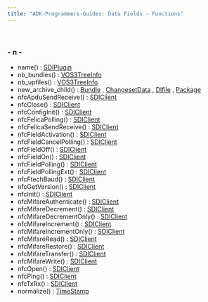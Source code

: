 ```yaml
---
title: "ADK-Programmers-Guides: Data Fields - Functions"
---
```


 

### - n -

- name() : <a href="class_s_d_i_plugin.md#a1a30ad8f276a2310571c36239554831a">SDIPlugin</a>
- nb_bundles() : <a href="classpackmanlib_1_1treeinfo_1_1_v_o_s3_tree_info.md#a8cd270b72f52a6a5498d5958a17ac552">VOS3TreeInfo</a>
- nb_upfiles() : <a href="classpackmanlib_1_1treeinfo_1_1_v_o_s3_tree_info.md#a53028e0c52935f55feda577d3589d672">VOS3TreeInfo</a>
- new_archive_child() : <a href="classpackmanlib_1_1node_1_1_bundle.md#adc6b14f4f21da03cfc6f3d04a95ea79d">Bundle</a> , <a href="classpackmanlib_1_1node_1_1_changeset_data.md#adc6b14f4f21da03cfc6f3d04a95ea79d">ChangesetData</a> , <a href="classpackmanlib_1_1node_1_1_dlfile.md#adc6b14f4f21da03cfc6f3d04a95ea79d">Dlfile</a> , <a href="classpackmanlib_1_1node_1_1_package.md#adc6b14f4f21da03cfc6f3d04a95ea79d">Package</a>
- nfcApduSendReceive() : <a href="group__sdinfc.md#gae418dc534ceeabbb6117dea269f6fc99">SDIClient</a>
- nfcClose() : <a href="group__sdinfc.md#gacc97d09c5adc4930391f51fd3d5e1958">SDIClient</a>
- nfcConfigInit() : <a href="group__sdinfc.md#gab52bb0d6ab152dbf267370bf2fe6bf84">SDIClient</a>
- nfcFelicaPolling() : <a href="group__sdinfc.md#gaaaff9ec57c95708d789871f7b5eb6690">SDIClient</a>
- nfcFelicaSendReceive() : <a href="group__sdinfc.md#gae6f8ba4e80589e748b7f4c5da1d2849b">SDIClient</a>
- nfcFieldActivation() : <a href="group__sdinfc.md#ga2c7c386897d84e93c119bec795c7c31b">SDIClient</a>
- nfcFieldCancelPolling() : <a href="group__sdinfc.md#ga6a60efabb56ef2499dc99c3543e5bf16">SDIClient</a>
- nfcFieldOff() : <a href="group__sdinfc.md#ga4e07c4d5452cffc8896ec366538a7113">SDIClient</a>
- nfcFieldOn() : <a href="group__sdinfc.md#ga6c023513763ed591ab3d0cd6891b54ae">SDIClient</a>
- nfcFieldPolling() : <a href="group__sdinfc.md#ga481592aaac8fdb0cf2cf7e92906eaee9">SDIClient</a>
- nfcFieldPollingExt() : <a href="group__sdinfc.md#ga0f773a1596af025b096deb3f5367303b">SDIClient</a>
- nfcFtechBaud() : <a href="group__sdinfc.md#ga6db25cbe2c6ab6c94b4d48b5993186a4">SDIClient</a>
- nfcGetVersion() : <a href="group__sdinfc.md#ga50992a2eed938a4b17e1643d115d2beb">SDIClient</a>
- nfcInit() : <a href="group__sdinfc.md#ga90c57226b537a74b5c9357df70bfc1a2">SDIClient</a>
- nfcMifareAuthenticate() : <a href="group__sdinfc.md#ga5f11c79e6891f87fe57a141a1f12dfff">SDIClient</a>
- nfcMifareDecrement() : <a href="group__sdinfc.md#ga808a470b1bdfd6ecba40a74ab01c3271">SDIClient</a>
- nfcMifareDecrementOnly() : <a href="group__sdinfc.md#gadf248f668829a0e45410d8da4df35a3a">SDIClient</a>
- nfcMifareIncrement() : <a href="group__sdinfc.md#gaa2dfd7a1663696da6e08d83e36720c4d">SDIClient</a>
- nfcMifareIncrementOnly() : <a href="group__sdinfc.md#ga5d1a0b3c3c8c1657a4010c90e792515d">SDIClient</a>
- nfcMifareRead() : <a href="group__sdinfc.md#gafbd29075a9072ebb220b906c651f0491">SDIClient</a>
- nfcMifareRestore() : <a href="group__sdinfc.md#ga79b9623744e2f7e68caf915ef64b881e">SDIClient</a>
- nfcMifareTransfer() : <a href="group__sdinfc.md#ga2a7c1fff0de7a01610c4ac3b27d58f13">SDIClient</a>
- nfcMifareWrite() : <a href="group__sdinfc.md#ga20d7cccce43865ff57d3bab82019c6cc">SDIClient</a>
- nfcOpen() : <a href="group__sdinfc.md#gae1a17e48bafbed18e7ddf35594ddb7b3">SDIClient</a>
- nfcPing() : <a href="group__sdinfc.md#ga3fc70eebef2f49bd93d0ab7bb08f6378">SDIClient</a>
- nfcTxRx() : <a href="group__sdinfc.md#gacd1f1f0cfd1cc09b87adcc25db707d0b">SDIClient</a>
- normalize() : <a href="classsdi_1_1_time_stamp.md#acd0de676568888d848beb97dcc53ae47">TimeStamp</a>
